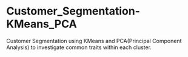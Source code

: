 # Customer_Segmentation-KMeans_PCA
Customer Segmentation using KMeans and PCA(Principal Component Analysis) to investigate common traits within each cluster.
